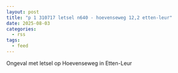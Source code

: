 ```yaml
---
layout: post
title: "p 1 310717 letsel n640 - hoevenseweg 12,2 etten-leur"
date: 2025-08-03
categories: 
  - rss
tags: 
  - feed
---
```


Ongeval met letsel op Hoevenseweg in Etten-Leur
